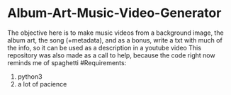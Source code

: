 # Album-Art-Music-Video-Generator
The objective here is to make music videos from a background image, the album art, the song (+metadata), and as a bonus, write a txt with much of the info, so it can be used as a description in a youtube video
This repository was also made as a call to help, because the code right now reminds me of spaghetti
#Requirements:
1. python3
2. a lot of pacience
